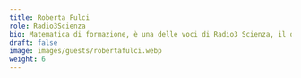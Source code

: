 ```yaml
---
title: Roberta Fulci
role: Radio3Scienza
bio: Matematica di formazione, è una delle voci di Radio3 Scienza, il quotidiano scientifico di RAI - Radio3. Il suo "Il male detto. Che cosa chiamiamo dolore" (Codice, 2023) si è classificato secondo al Premio Galileo 2024 e al Science Book of the Year 2023. Con Vichi De Marchi ha scritto "Ragazze con i numeri" e "Ragazze per l'ambiente", ill. di Giulia Sagramola (Editoriale Scienza). Insegna comunicazione della scienza alla radio alla SISSA di Trieste.
draft: false
image: images/guests/robertafulci.webp
weight: 6
---
```

